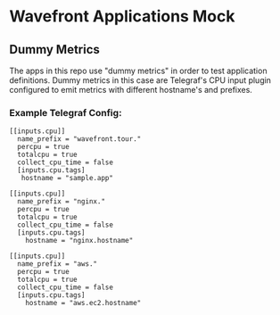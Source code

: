 # Wavefront Applications Mock

## Dummy Metrics

The apps in this repo use "dummy metrics" in order to test application definitions. Dummy metrics in this case
are Telegraf's CPU input plugin configured to emit metrics with different hostname's and prefixes.

### Example Telegraf Config:

```
[[inputs.cpu]]
  name_prefix = "wavefront.tour."
  percpu = true
  totalcpu = true
  collect_cpu_time = false
  [inputs.cpu.tags]
   hostname = "sample.app"

[[inputs.cpu]]
  name_prefix = "nginx."
  percpu = true
  totalcpu = true
  collect_cpu_time = false
  [inputs.cpu.tags]
    hostname = "nginx.hostname"

[[inputs.cpu]]
  name_prefix = "aws."
  percpu = true
  totalcpu = true
  collect_cpu_time = false
  [inputs.cpu.tags]
    hostname = "aws.ec2.hostname"
```
